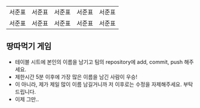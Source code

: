 <table>
      <tbody>
        <tr>
          <td>서준표</td>
          <td>서준표</td>
          <td>서준표</td>
          <td>서준표</td>
          <td>서준표</td>
        </tr>
        <tr>
          <td>서준표</td>
          <td>서준표</td>
          <td>서준표</td>
          <td>서준표</td>
          <td>서준표</td>
        </tr>
      </tbody>
</table>

## 땅따먹기 게임

- 테이블 시트에 본인의 이름을 남기고 팀의 repository에 add, commit, push 해주세요.
- 제한시간 5분 이후에 가장 많은 이름을 남긴 사람이 우승!
- 이 아니라, 제가 제일 많이 이름 남길거니까 저 이후로는 수정을 자제해주세요. 부탁드립니다. 
- 이제 그만..
